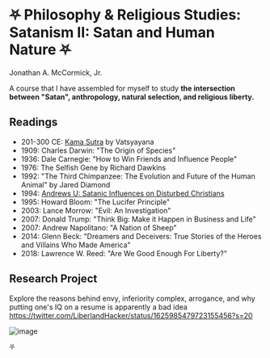 # ⛧ Philosophy & Religious Studies: Satanism II: Satan and Human Nature ⛧

Jonathan A. McCormick, Jr.

A course that I have assembled for myself to study **the intersection between "Satan", anthropology, natural selection, and religious liberty.**

## Readings
* 201-300 CE: [Kama Sutra](./kama-sutra.txt) by Vatsyayana
* 1909: Charles Darwin: "The Origin of Species"
* 1936: Dale Carnegie: "How to Win Friends and Influence People"
* 1976: The Selfish Gene by Richard Dawkins
* 1992: "The Third Chimpanzee: The Evolution and Future of the Human Animal" by Jared Diamond
* 1994: [Andrews U: Satanic Influences on Disturbed Christians](https://web.archive.org/web/20220713142854/https://digitalcommons.andrews.edu/cgi/viewcontent.cgi?article=1627&context=dmin)
* 1995: Howard Bloom: "The Lucifer Principle"
* 2003: Lance Morrow: "Evil: An Investigation"
* 2007: Donald Trump: "Think Big: Make it Happen in Business and Life"
* 2007: Andrew Napolitano: "A Nation of Sheep"
* 2014: Glenn Beck: "Dreamers and Deceivers: True Stories of the Heroes and Villains Who Made America"
* 2018: Lawrence W. Reed: "Are We Good Enough For Liberty?"


## Research Project

Explore the reasons behind envy, inferiority complex, arrogance, and why putting one's IQ on a resume is apparently a bad idea https://twitter.com/LiberlandHacker/status/1625985479723155456?s=20 

![image](https://user-images.githubusercontent.com/67705789/219225267-99eaedaa-0402-48ee-9d35-479c90116e36.png)



⛧
